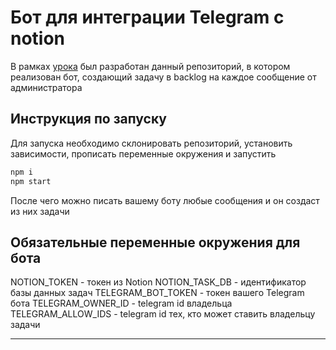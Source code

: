 # Бот для интеграции Telegram с notion

В рамках [урока](https://amorev.ru/telegram-notion-integration) был разработан данный репозиторий, в котором реализован бот, создающий задачу в backlog на каждое сообщение от администратора

## Инструкция по запуску

Для запуска необходимо склонировать репозиторий, установить зависимости, прописать переменные окружения и запустить

```bash
npm i
npm start
```

После чего можно писать вашему боту любые сообщения и он создаст из них задачи

## Обязательные переменные окружения для бота

NOTION_TOKEN - токен из Notion
NOTION_TASK_DB - идентификатор базы данных задач
TELEGRAM_BOT_TOKEN - токен вашего Telegram бота
TELEGRAM_OWNER_ID - telegram id владельца
TELEGRAM_ALLOW_IDS - telegram id тех, кто может ставить владельцу задачи
____________________________________________________________________________
